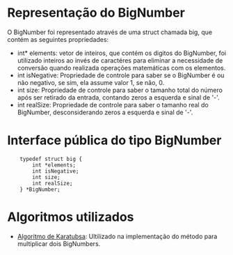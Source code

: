 # Representação do BigNumber

O BigNumber foi representado através de uma struct chamada big, que contém as seguintes propriedades:

- int* elements: vetor de inteiros, que contém os digitos do BigNumber, foi utilizado inteiros ao invés de caractéres para eliminar a necessidade de conversão quando realizada operações matemáticas com os elementos.
- int isNegative: Propriedade de controle para saber se o BigNumber é ou não negativo, se sim, ela assume valor 1, se não, 0.
- int size: Propriedade de controle para saber o tamanho total do número após ser retirado da entrada, contando zeros a esquerda e sinal de '-'.
- int realSize: Propriedade de controle para saber o tamanho real do BigNumber, desconsiderando zeros a esquerda e sinal de '-'.

# Interface pública do tipo BigNumber

```
    typedef struct big {
        int *elements;
        int isNegative;
        int size;
        int realSize;
    } *BigNumber;
```

# Algoritmos utilizados

- [Algoritmo de Karatubsa](https://www.ime.usp.br/~pf/analise_de_algoritmos/aulas/karatsuba.html): Ultilizado na implementação do método para multiplicar dois BigNumbers.
